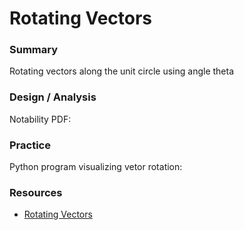 # Rotating Vectors

### Summary
Rotating vectors along the unit circle using angle theta

### Design / Analysis
Notability PDF:

### Practice
Python program visualizing vetor rotation:


### Resources
- [Rotating Vectors](https://www.youtube.com/watch?v=7j5yW5QDC2U&ab_channel=FreyaHolm%C3%A9r)